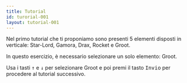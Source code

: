 ```yaml
---
title: Tutorial
id: turorial-001
layout: tutorial-001
---
```

<p class="mb-3">Nel primo tutorial che ti proponiamo sono presenti 5 elementi disposti in verticale: <span class="italic">Star-Lord, Gamora, Drax, Rocket e Groot</span>.</p>
<p class="mb-3">In questo esercizio, è necessario selezionare un solo elemento: <span class="italic">Groot</span>.</p>
<p>Usa i tasti <kbd class="inline-flex justify-center items-center px-1.5 bg-gray-200 border border-transparent font-mono text-sm text-gray-800 rounded-md">&#8593;</kbd> e <kbd class="inline-flex justify-center items-center px-1.5 bg-gray-200 border border-transparent font-mono text-sm text-gray-800 rounded-md">&#8595;</kbd> per selezionare <span class="italic">Groot</span> e poi premi il tasto <kbd class="inline-flex justify-center items-center px-1.5 bg-gray-200 border border-transparent font-mono text-sm text-gray-800 rounded-md">Invio</kbd> per procedere al tutorial successivo.</p>